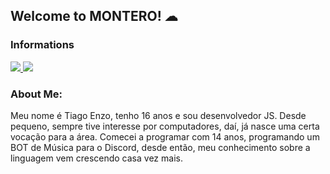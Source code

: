 ## Welcome to MONTERO! ☁

### Informations
<div>
<a href="https://github.com/tiaaago/github-readme-stats"> 
  <img src="https://github-readme-stats.vercel.app/api?username=tiaaago&count_private=true&show_icons=true&theme=dracula" />
</a>
<a href="https://github.com/tiaaago/github-readme-stats">
  <img src="https://github-readme-stats.vercel.app/api/top-langs/?username=tiaaago&theme=dracula" />
</a>
</div>

### About Me:
<p>Meu nome é Tiago Enzo, tenho 16 anos e sou desenvolvedor JS. Desde pequeno, sempre tive interesse por computadores, daí, já nasce uma certa vocação para a área. Comecei a programar com 14 anos, programando um BOT de Música para o Discord, desde então, meu conhecimento sobre a linguagem vem crescendo casa vez mais.</p>
